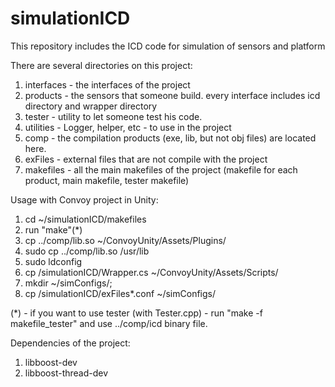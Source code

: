 # simulationICD
This repository includes the ICD code for simulation of sensors and platform

There are several directories on this project:
1. interfaces - the interfaces of the project
2. products - the sensors that someone build. every interface includes icd directory and wrapper directory
3. tester - utility to let someone test his code.
4. utilities - Logger, helper, etc - to use in the project
5. comp - the compilation products (exe, lib, but not obj files) are located here.
6. exFiles - external files that are not compile with the project
7. makefiles - all the main makefiles of the project (makefile for each product, main makefile, tester makefile)

Usage with Convoy project in Unity:
1. cd ~/simulationICD/makefiles
2. run "make"(*)
3. cp ../comp/lib<sensor>.so ~/ConvoyUnity/Assets/Plugins/
4. sudo cp ../comp/lib<sensor>.so /usr/lib
5. sudo ldconfig
6. cp /simulationICD/<sensor>Wrapper.cs ~/ConvoyUnity/Assets/Scripts/<sensor>
7. mkdir ~/simConfigs/;
8. cp /simulationICD/exFiles*.conf ~/simConfigs/

(*) - if you want to use tester (with Tester.cpp) - run "make -f makefile_tester" and use ../comp/icd binary file.

Dependencies of the project:
1. libboost-dev
2. libboost-thread-dev